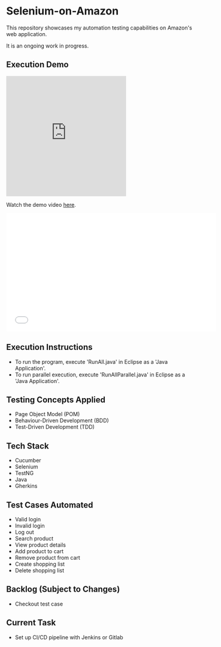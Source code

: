 # Selenium-on-Amazon
This repository showcases my automation testing capabilities on Amazon's web application. 

It is an ongoing work in progress.

## Execution Demo
<iframe src="https://onedrive.live.com/embed?resid=A12E99512772D919%2114287&authkey=!ADhJiRWZ2K12mqo" width="320" height="320" frameborder="0" scrolling="no" allowfullscreen></iframe>

Watch the demo video [here]("https://onedrive.live.com/embed?resid=A12E99512772D919%2114287&authkey=!ADhJiRWZ2K12mqo").

<div align="center">
  <iframe width="560" height="315" src="[https://www.youtube.com/embed/your_video_id](https://onedrive.live.com/embed?resid=A12E99512772D919%2114287&authkey=!ADhJiRWZ2K12mqo)" frameborder="0" allowfullscreen></iframe>
</div>


## Execution Instructions
- To run the program, execute 'RunAll.java' in Eclipse as a 'Java Application'.
- To run parallel execution, execute 'RunAllParallel.java' in Eclipse as a 'Java Application'.

## Testing Concepts Applied
- Page Object Model (POM)
- Behaviour-Driven Development (BDD)
- Test-Driven Development (TDD)

## Tech Stack
- Cucumber
- Selenium
- TestNG
- Java
- Gherkins 

## Test Cases Automated
- Valid login
- Invalid login
- Log out
- Search product
- View product details
- Add product to cart
- Remove product from cart
- Create shopping list
- Delete shopping list

## Backlog (Subject to Changes)
- Checkout test case

## Current Task 
- Set up CI/CD pipeline with Jenkins or Gitlab
